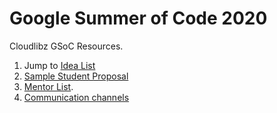 # Google Summer of Code 2020

Cloudlibz GSoC Resources.

1. Jump to [Idea List](https://github.com/cloudlibz/gsoc/wiki/Google-Summer-of-Code-2018---Ideas-page)
2. [Sample Student Proposal](https://github.com/cloudlibz/gsoc/wiki/GSoC-Proposal-Template)
3. [Mentor List]().
4. [Communication channels](https://github.com/cloudlibz/gsoc/wiki/Communication-Channels)
